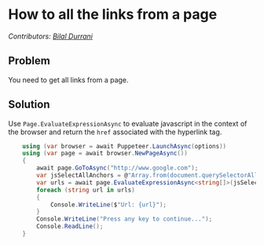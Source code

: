 # How to all the links from a page

_Contributors: [Bilal Durrani](https://bilaldurrani.io/)_

## Problem

You need to get all links from a page.

## Solution

Use `Page.EvaluateExpressionAsync` to evaluate javascript in the context of the browser
and return the `href` associated with the hyperlink tag.

```cs
    using (var browser = await Puppeteer.LaunchAsync(options))
    using (var page = await browser.NewPageAsync())
    {
        await page.GoToAsync("http://www.google.com");
        var jsSelectAllAnchors = @"Array.from(document.querySelectorAll('a')).map(a => a.href);";
        var urls = await page.EvaluateExpressionAsync<string[]>(jsSelectAllAnchors);
        foreach (string url in urls)
        {
            Console.WriteLine($"Url: {url}");
        }
        Console.WriteLine("Press any key to continue...");
        Console.ReadLine();
    }
```
